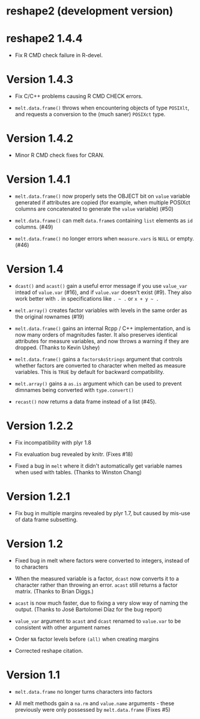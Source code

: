 # reshape2 (development version)

# reshape2 1.4.4

* Fix R CMD check failure in R-devel.

# Version 1.4.3

* Fix C/C++ problems causing R CMD CHECK errors.

* `melt.data.frame()` throws when encountering objects of type `POSIXlt`,
  and requests a conversion to the (much saner) `POSIXct` type.

# Version 1.4.2

* Minor R CMD check fixes for CRAN.

# Version 1.4.1

* `melt.data.frame()` now properly sets the OBJECT bit on `value` variable 
  generated if attributes are copied (for example, when multiple POSIXct 
  columns are concatenated to generate the `value` variable) (#50)

* `melt.data.frame()` can melt `data.frame`s containing `list` elements as `id`
  columns. (#49)

* `melt.data.frame()` no longer errors when `measure.vars` is `NULL` or empty.
  (#46)

# Version 1.4

* `dcast()` and `acast()` gain a useful error message if you use `value_var`
  intead of `value.var` (#16), and if `value.var` doesn't exist (#9). They
  also work better with `.` in specifications like `. ~ .` or
  `x + y ~ .`

* `melt.array()` creates factor variables with levels in the same order
  as the original rownames (#19)

* `melt.data.frame()` gains an internal Rcpp / C++ implementation, and
  is now many orders of magnitudes faster. It also preserves identical 
  attributes for measure variables, and now throws a warning if they are
  dropped. (Thanks to Kevin Ushey)

* `melt.data.frame()` gains a `factorsAsStrings` argument that controls whether 
  factors are converted to character when melted as measure variables. This 
  is `TRUE` by default for backward compatibility.

* `melt.array()` gains a `as.is` argument which can be used to prevent
  dimnames being converted with `type.convert()`

* `recast()` now returns a data frame instead of a list (#45).

# Version 1.2.2

* Fix incompatibility with plyr 1.8

* Fix evaluation bug revealed by knitr. (Fixes #18)

* Fixed a bug in `melt` where it didn't automatically get variable names
  when used with tables. (Thanks to Winston Chang)

# Version 1.2.1

* Fix bug in multiple margins revealed by plyr 1.7, but caused by mis-use of
  data frame subsetting.

# Version 1.2

* Fixed bug in melt where factors were converted to integers, instead of to
  characters

* When the measured variable is a factor, `dcast` now converts it to a
  character rather than throwing an error. `acast` still returns a factor
  matrix. (Thanks to Brian Diggs.)

* `acast` is now much faster, due to fixing a very slow way of naming the
   output. (Thanks to José Bartolomei Díaz for the bug report)

* `value_var` argument to `acast` and `dcast` renamed to `value.var` to be
  consistent with other argument names

* Order `NA` factor levels before `(all)` when creating margins

* Corrected reshape citation.

# Version 1.1

* `melt.data.frame` no longer turns characters into factors

* All melt methods gain a `na.rm` and `value.name` arguments - these
  previously were only possessed by `melt.data.frame` (Fixes #5)
